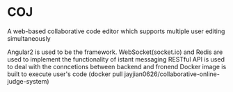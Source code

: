 # COJ
A web-based collaborative code editor which supports multiple user editing simultaneously 

Angular2 is used to be the framework.
WebSocket(socket.io) and Redis are used to implement the functionality of istant messaging
RESTful API is used to deal with the conncetions between backend and fronend
Docker image is built to execute user's code (docker pull jayjian0626/collaborative-online-judge-system)


